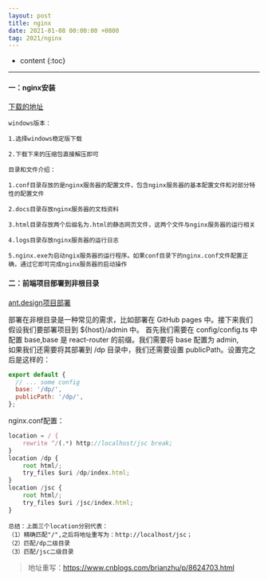 ```yaml
---
layout: post
title: nginx
date: 2021-01-08 00:00:00 +0800
tag: 2021/nginx
---
```

* content
{:toc}
<hr>

#### 一：nginx安装

[下载的地址](http://nginx.org/en/download.html)


```
windows版本：

1.选择windows稳定版下载

2.下载下来的压缩包直接解压即可

目录和文件介绍：

1.conf目录存放的是nginx服务器的配置文件，包含nginx服务器的基本配置文件和对部分特性的配置文件

2.docs目录存放nginx服务器的文档资料

3.html目录存放两个后缀名为.html的静态网页文件，这两个文件与nginx服务器的运行相关

4.logs目录存放nginx服务器的运行日志

5.nginx.exe为启动ngix服务器的运行程序。如果conf目录下的nginx.conf文件配置正确，通过它即可完成nginx服务器的启动操作
```

#### 二：前端项目部署到非根目录

[ant.design项目部署](https://pro.ant.design/docs/deploy-cn)

部署在非根目录是一种常见的需求，比如部署在 GitHub pages 中。接下来我们假设我们要部署项目到 ${host}/admin 中。
首先我们需要在 config/config.ts 中配置 base,base 是 react-router 的前缀。我们需要将 base 配置为 admin, 	
如果我们还需要将其部署到 /dp 目录中，我们还需要设置 publicPath。设置完之后是这样的：

```js
export default {
  // ... some config	
  base: '/dp/',	
  publicPath: '/dp/',	
};	
```

nginx.conf配置：

```js
location = / {	
    rewrite ^/(.*) http://localhost/jsc break;	
}	
location /dp {	
    root html/;	
    try_files $uri /dp/index.html;	
}	
location /jsc {	
    root html/;	
    try_files $uri /jsc/index.html;	
}	
```

```
总结：上面三个location分别代表：	
（1）精确匹配"/",之后将地址重写为：http://localhost/jsc；	
（2）匹配/dp二级目录	
（3）匹配/jsc二级目录	
```

> 地址重写：https://www.cnblogs.com/brianzhu/p/8624703.html	
